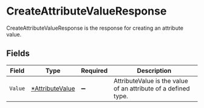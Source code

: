 # CreateAttributeValueResponse

CreateAttributeValueResponse is the response for creating an attribute value.


## Fields

| Field                                                          | Type                                                           | Required                                                       | Description                                                    |
| -------------------------------------------------------------- | -------------------------------------------------------------- | -------------------------------------------------------------- | -------------------------------------------------------------- |
| `Value`                                                        | [*AttributeValue](../../models/shared/attributevalue.md)       | :heavy_minus_sign:                                             | AttributeValue is the value of an attribute of a defined type. |